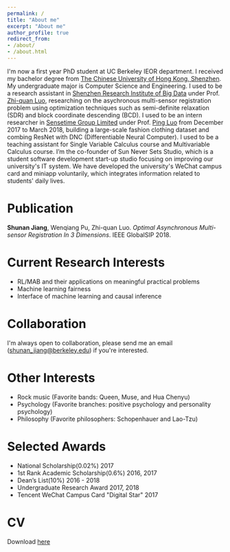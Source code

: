 ```yaml
---
permalink: /
title: "About me"
excerpt: "About me"
author_profile: true
redirect_from:
- /about/
- /about.html
---
```


I'm now a first year PhD student at UC Berkeley IEOR department. I received my bachelor degree from [The Chinese University of Hong Kong, Shenzhen](http://www.cuhk.edu.cn/en). My undergraduate major is Computer Science and Engineering. I used to be a research assistant in [Shenzhen Research Institute of Big Data](http://www.sribd.cn/index.php/en/) under Prof. [Zhi-quan Luo](https://scholar.google.com/citations?user=dW3gcXoAAAAJ&hl=zh-CN), researching on the asychronous multi-sensor registration problem using optimization techniques such as semi-definite relaxation (SDR) and block coordinate descending (BCD). I used to be an intern researcher in [Sensetime Group Limited](https://www.sensetime.com/) under Prof. [Ping Luo](https://scholar.google.com.hk/citations?user=aXdjxb4AAAAJ&hl=zh-CN) from December 2017 to March 2018, building a large-scale fashion clothing dataset and combing ResNet with DNC (Differentiable Neural Computer). I used to be a teaching assistant for Single Variable Calculus course and Multivariable Calculus course. I’m the co-founder of Sun Never Sets Studio, which is a student software development start-up studio focusing on improving our university's IT system. We have developed the university's WeChat campus card and miniapp voluntarily, which integrates information related to students' daily lives.

# Publication
**Shunan Jiang**, Wenqiang Pu, Zhi-quan Luo. *Optimal Asynchronous Multi-sensor Registration In 3 Dimensions*. IEEE GlobalSIP 2018.

# Current Research Interests
* RL/MAB and their applications on meaningful practical problems
* Machine learning fairness
* Interface of machine learning and causal inference

# Collaboration
I'm always open to collaboration, please send me an email (shunan_jiang@berkeley.edu) if you're interested.

# Other Interests
* Rock music (Favorite bands: Queen, Muse, and Hua Chenyu)
* Psychology (Favorite branches: positive psychology and personality psychology)
* Philosophy (Favorite philosophers: Schopenhauer and Lao-Tzu)

# Selected Awards
* National Scholarship(0.02%)   2017
* 1st Rank Academic Scholarship(0.6%)   2016, 2017
* Dean’s List(10%)   2016 - 2018
* Undergraduate Research Award   2017, 2018
* Tencent WeChat Campus Card "Digital Star"   2017

# CV
Download [here](https://shunanjiang.github.io/files/CV_shunan.pdf)
